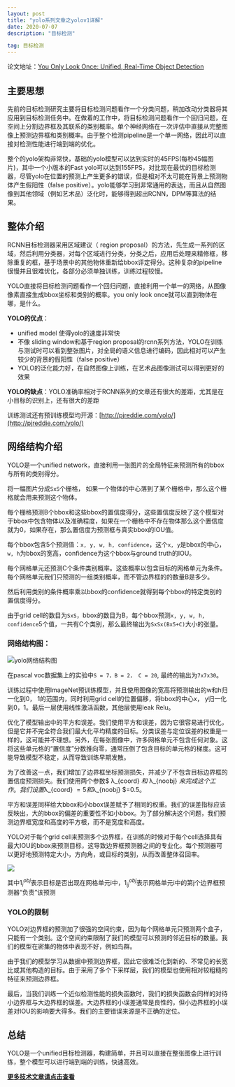 ```yaml
---
layout: post
title: "yolo系列文章之yolov1详解"
date: 2020-07-07
description: "目标检测"

tag: 目标检测
--- 
```


论文地址：[You Only Look Once: Unified, Real-Time Object Detection](https://arxiv.org/abs/1506.02640)

## 主要思想

先前的目标检测研究主要将目标检测问题看作一个分类问题，稍加改动分类器将其应用到目标检测任务中。在做着的工作中，将目标检测问题看作一个回归问题，在空间上分割边界框及其联系的类别概率。单个神经网络在一次评估中直接从完整图像上预测边界框和类别概率。由于整个检测pipeline是一个单一网络，因此可以直接对检测性能进行端到端的优化。

整个的yolo架构非常快，基础的yolo模型可以达到实时的45FPS(每秒45幅图片)，其中一个小版本的Fast yolo可以达到155FPS，对比现在最优的目标检测器，尽管yolo在位置的预测上产生更多的错误，但是相对不太可能在背景上预测物体产生假阳性（false positive）。yolo能够学习到非常通用的表达，而且从自然图像到其他领域（例如艺术品）泛化时，能够得到超出RCNN，DPM等算法的结果。



## 整体介绍

RCNN目标检测器采用区域建议（ region proposal）的方法，先生成一系列的区域，然后利用分类器，对每个区域进行分类，分类之后，应用后处理来精修框，移除重复的框，基于场景中的其他物体重新给bbox评定得分。这种复杂的pipeline很慢并且很难优化，各部分必须单独训练，训练过程较慢。

YOLO直接将目标检测问题看作一个回归问题，直接利用一个单一的网络，从图像像素直接生成bbox坐标和类别的概率。you only look once就可以直到物体在哪，是什么。

**YOLO的优点**：

* unified model 使得yolo的速度非常快
* 不像 sliding window和基于region proposal的rcnn系列方法，YOLO在训练与测试时可以看到整张图片，对全局的语义信息进行编码，因此相对可以产生较少的背景的假阳性（false positive）
* YOLO的泛化能力好，在自然图像上训练，在艺术品图像测试可以得到更好的效果 

  

**YOLO的缺点**：YOLO准确率相对于RCNN系列的文章还有很大的差距，尤其是在小目标的识别上，还有很大的差距

训练测试还有预训练模型均开源：[http://pjreddie.com/yolo/](http://pjreddie.com/yolo/)



## 网络结构介绍

YOLO是一个unified network，直接利用一张图片的全局特征来预测所有的bbox与所有的类别得分。

将一幅图片分成`SxS`个栅格， 如果一个物体的中心落到了某个栅格中，那么这个栅格就会用来预测这个物体。



每个栅格预测B个bbox和这些bbox的置信度得分，这些置信度反映了这个模型对于bbox中包含物体以及准确程度，如果在一个栅格中不存在物体那么这个置信度就为0，如果存在，那么置信度为预测框与真实bbox的IOU值。

每个bbox包含5个预测值：`x, y, w, h, confidence`，这个`x, y`是bbox的中心，`w, h`为bbox的宽高，confidence为这个bbox与ground truth的IOU。

每个网格单元还预测C个条件类别概率。这些概率以包含目标的网格单元为条件。每个网格单元我们只预测的一组类别概率，而不管边界框的的数量B是多少。

然后利用类别的条件概率乘以bbox的confidence就得到每个bbox的特定类别的置信度得分。

由于grid cell的数目为`SxS`，bbox的数目为B，每个bbox预测`x, y, w, h, confidence`5个值，一共有C个类别，那么最终输出为`SxSx(Bx5+C)`大小的张量。

### 网络结构图：

![yolo网络结构图](F:\git\blog_post\目标检测\images\yolov1_1.png)



在pascal voc数据集上的实验中`S = 7，B = 2， C = 20`, 最终的输出为`7x7x30`。

训练过程中使用ImageNet预训练模型，并且使用图像的宽高将预测输出的w和h归一化到0， 1的范围内，同时利用grid cell的位置偏移，将bbox的中心x， y归一化到0，1。最后一层使用线性激活函数，其他层使用leak Relu。



优化了模型输出中的平方和误差。我们使用平方和误差，因为它很容易进行优化，但是它并不完全符合我们最大化平均精度的目标。分类误差与定位误差的权重是一样的，这可能并不理想。另外，在每张图像中，许多网格单元不包含任何对象。这将这些单元格的“置信度”分数推向零，通常压倒了包含目标的单元格的梯度。这可能导致模型不稳定，从而导致训练早期发散。

为了改善这一点，我们增加了边界框坐标预测损失，并减少了不包含目标边界框的置信度预测损失。我们使用两个参数$ λ_{coord} $和$ λ_{noobj} $来完成这个工作。我们设置$λ_{coord} $=5和$λ_{noobj} $=0.5。



平方和误差同样给大bbox和小bbox误差赋予了相同的权重。我们的误差指标应该反映出，大的bbox的偏差的重要性不如小bbox。为了部分解决这个问题，我们预测边界框宽度和高度的平方根，而不是宽度和高度。

YOLO对于每个grid cell来预测多个边界框，在训练的时候对于每个cell选择具有最大IOU的bbox来预测目标，这导致边界框预测器之间的专业化。每个预测器可以更好地预测特定大小，方向角，或目标的类别，从而改善整体召回率。

![](F:\git\blog_post\目标检测\images\yolov1_2.png)

其中$1^{obj}_i$表示目标是否出现在网格单元i中，$1^{obj}_{ij}$表示网格单元i中的第j个边界框预测器“负责”该预测



### YOLO的限制

YOLO对边界框的预测加了很强的空间约束，因为每个网格单元只预测两个盒子，只能有一个类别。这个空间约束限制了我们的模型可以预测的邻近目标的数量。我们的模型在密集的物体中表现不好，例如鸟群。

由于我们的模型学习从数据中预测边界框，因此它很难泛化到新的、不常见的长宽比或其他构造的目标。由于采用了多个下采样层，我们的模型也使用相对较粗糙的特征来预测边界框。

最后，当我们训练一个近似检测性能的损失函数时，我们的损失函数会同样的对待小边界框与大边界框的误差。大边界框的小误差通常是良性的，但小边界框的小误差对IOU的影响要大得多。我们的主要错误来源是不正确的定位。



## 总结

YOLO是一个unified目标检测器，构建简单，并且可以直接在整张图像上进行训练，整个模型可以进行端到端的训练，快速高效。



**[更多技术文章请点击查看](https://lxztju.github.io/tags/)**